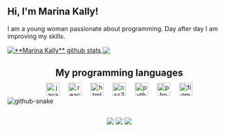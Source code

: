 ## Hi, I'm Marina Kally!

I am a young woman passionate about programming. Day after day I am improving my skills.

<a href="https://github.com/marinakallybo">
 <img align="center" src="https://github-readme-stats.vercel.app/api?username=marinakallybo&count_private=true&show_icons=true&theme=tokyonight&line_height=27&hide_border=true" alt="**Marina Kally** github stats"/>
</a>

<a href="https://github.com/marinakallybo">
 <img align="center" src="https://github-readme-stats.vercel.app/api/top-langs/?username=marinakallybo&layout=donut&line_height=27&theme=tokyonight"/>
</a>

<div align="center">
  <h2 style="margin-bottom: 10px;"><strong>My programming languages</strong></h2>
  <img src="https://cdn.jsdelivr.net/gh/devicons/devicon/icons/javascript/javascript-original.svg" height="30" alt="javascript logo" />
  <img width="12" />
  <img src="https://cdn.jsdelivr.net/gh/devicons/devicon/icons/react/react-original.svg" height="30" alt="react logo" />
  <img width="12" />
  <img src="https://cdn.jsdelivr.net/gh/devicons/devicon/icons/html5/html5-original.svg" height="30" alt="html5 logo" />
  <img width="12" />
  <img src="https://cdn.jsdelivr.net/gh/devicons/devicon/icons/css3/css3-original.svg" height="30" alt="css3 logo" />
  <img width="12" />
  <img src="https://cdn.jsdelivr.net/gh/devicons/devicon/icons/python/python-original.svg" height="30" alt="python logo" />
  <img width="12" />
  <img src="https://cdn.jsdelivr.net/gh/devicons/devicon/icons/php/php-original.svg" height="30" alt="php logo" />
  <img width="12" />
  <img src="https://cdn.jsdelivr.net/gh/devicons/devicon/icons/figma/figma-original.svg" height="30" alt="figma logo" />
</div>

<picture>
  <source media="(prefers-color-scheme: dark)" srcset="https://raw.githubusercontent.com/marinakallybo/marinakallybo/output/github-snake-dark.svg" />
  <source media="(prefers-color-scheme: light)" srcset="https://raw.githubusercontent.com/marinakallybo/marinakallybo/output/github-snake.svg" />
  <img alt="github-snake" src="https://raw.githubusercontent.com/marinakallybo/marinakallybo/output/github-snake.svg" />
</picture>

##
<div align=center> 
  <a href="https://www.instagram.com/marinakallyb/" target="_blank"><img src="https://img.shields.io/badge/-Instagram-%23E4405F?style=for-the-badge&logo=instagram&logoColor=white" target="_blank"></a>
  <a href = "mailto:marinakally@gmail.com"><img src="https://img.shields.io/badge/-Gmail-%23333?style=for-the-badge&logo=gmail&logoColor=white" target="_blank"></a>
  <a href="https://www.linkedin.com/in/marina-kally-695535252/" target="_blank"><img src="https://img.shields.io/badge/-LinkedIn-%230077B5?style=for-the-badge&logo=linkedin&logoColor=white" target="_blank"></a> 
</div>
